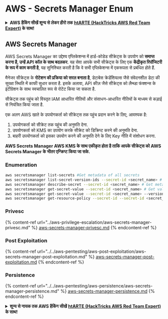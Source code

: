 # AWS - Secrets Manager Enum

<details>

<summary><strong>AWS हैकिंग सीखें शून्य से लेकर हीरो तक</strong> <a href="https://training.hacktricks.xyz/courses/arte"><strong>htARTE (HackTricks AWS Red Team Expert)</strong></a><strong> के साथ!</strong></summary>

HackTricks का समर्थन करने के अन्य तरीके:

* यदि आप चाहते हैं कि आपकी **कंपनी का विज्ञापन HackTricks में दिखाई दे** या **HackTricks को PDF में डाउनलोड करें**, तो [**सब्सक्रिप्शन प्लान्स**](https://github.com/sponsors/carlospolop) देखें!
* [**आधिकारिक PEASS & HackTricks स्वैग प्राप्त करें**](https://peass.creator-spring.com)
* [**The PEASS Family**](https://opensea.io/collection/the-peass-family) की खोज करें, हमारे विशेष [**NFTs**](https://opensea.io/collection/the-peass-family) का संग्रह
* 💬 [**Discord समूह में शामिल हों**](https://discord.gg/hRep4RUj7f) या [**टेलीग्राम समूह**](https://t.me/peass) या **Twitter** पर 🐦 [**@carlospolopm**](https://twitter.com/carlospolopm) को **फॉलो करें**.
* **अपनी हैकिंग तरकीबें साझा करें, HackTricks** [**HackTricks**](https://github.com/carlospolop/hacktricks) और [**HackTricks Cloud**](https://github.com/carlospolop/hacktricks-cloud) github repos में PRs सबमिट करके.

</details>

## AWS Secrets Manager

AWS Secrets Manager का उद्देश्य एप्लिकेशन्स में हार्ड-कोडेड सीक्रेट्स के उपयोग को **समाप्त करना है, उन्हें API कॉल के साथ बदलकर**. यह सेवा आपके सभी सीक्रेट्स के लिए एक **केंद्रीकृत रिपॉजिटरी के रूप में काम करती है**, यह सुनिश्चित करती है कि वे सभी एप्लिकेशन्स में एकरूपता से प्रबंधित होते हैं.

मैनेजर सीक्रेट्स के **रोटेशन की प्रक्रिया को सरल बनाता है**, डेटाबेस क्रेडेंशियल्स जैसे संवेदनशील डेटा की सुरक्षा स्थिति में काफी सुधार करता है. इसके अलावा, API कीज़ जैसे सीक्रेट्स को लैम्ब्डा फंक्शन्स के इंटीग्रेशन के साथ स्वचालित रूप से रोटेट किया जा सकता है.

सीक्रेट्स तक पहुंच को विस्तृत IAM आधारित नीतियों और संसाधन-आधारित नीतियों के माध्यम से कड़ाई से नियंत्रित किया जाता है.

एक अलग AWS खाते के उपयोगकर्ता को सीक्रेट्स तक पहुंच प्रदान करने के लिए, आवश्यक है:
1. उपयोगकर्ता को सीक्रेट तक पहुंच की अनुमति देना.
2. उपयोगकर्ता को KMS का उपयोग करके सीक्रेट को डिक्रिप्ट करने की अनुमति देना.
3. बाहरी उपयोगकर्ता को इसका उपयोग करने की अनुमति देने के लिए Key नीति में संशोधन करना.

**AWS Secrets Manager AWS KMS के साथ एकीकृत होता है ताकि आपके सीक्रेट्स को AWS Secrets Manager के भीतर एन्क्रिप्ट किया जा सके.**

### **Enumeration**
```bash
aws secretsmanager list-secrets #Get metadata of all secrets
aws secretsmanager list-secret-version-ids --secret-id <secret_name> # Get versions
aws secretsmanager describe-secret --secret-id <secret_name> # Get metadata
aws secretsmanager get-secret-value --secret-id <secret_name> # Get value
aws secretsmanager get-secret-value --secret-id <secret_name> --version-id <version-id> # Get value of a different version
aws secretsmanager get-resource-policy --secret-id --secret-id <secret_name>
```
### Privesc

{% content-ref url="../aws-privilege-escalation/aws-secrets-manager-privesc.md" %}
[aws-secrets-manager-privesc.md](../aws-privilege-escalation/aws-secrets-manager-privesc.md)
{% endcontent-ref %}

### Post Exploitation

{% content-ref url="../../aws-pentesting/aws-post-exploitation/aws-secrets-manager-post-exploitation.md" %}
[aws-secrets-manager-post-exploitation.md](../../aws-pentesting/aws-post-exploitation/aws-secrets-manager-post-exploitation.md)
{% endcontent-ref %}

### Persistence

{% content-ref url="../../aws-pentesting/aws-persistence/aws-secrets-manager-persistence.md" %}
[aws-secrets-manager-persistence.md](../../aws-pentesting/aws-persistence/aws-secrets-manager-persistence.md)
{% endcontent-ref %}

<details>

<summary><strong>शून्य से नायक तक AWS हैकिंग सीखें</strong> <a href="https://training.hacktricks.xyz/courses/arte"><strong>htARTE (HackTricks AWS Red Team Expert)</strong></a><strong> के साथ!</strong></summary>

HackTricks का समर्थन करने के अन्य तरीके:

* यदि आप चाहते हैं कि आपकी **कंपनी का विज्ञापन HackTricks में दिखाई दे** या **HackTricks को PDF में डाउनलोड करें**, तो [**सब्सक्रिप्शन प्लान्स**](https://github.com/sponsors/carlospolop) देखें!
* [**आधिकारिक PEASS & HackTricks स्वैग**](https://peass.creator-spring.com) प्राप्त करें
* [**The PEASS Family**](https://opensea.io/collection/the-peass-family) की खोज करें, हमारा विशेष [**NFTs**](https://opensea.io/collection/the-peass-family) संग्रह
* 💬 [**Discord समूह**](https://discord.gg/hRep4RUj7f) में **शामिल हों** या [**telegram समूह**](https://t.me/peass) या **Twitter** पर मुझे 🐦 [**@carlospolopm**](https://twitter.com/carlospolopm) **का पालन करें.**
* [**HackTricks**](https://github.com/carlospolop/hacktricks) और [**HackTricks Cloud**](https://github.com/carlospolop/hacktricks-cloud) github repos में PRs सबमिट करके अपनी हैकिंग ट्रिक्स साझा करें।

</details>
